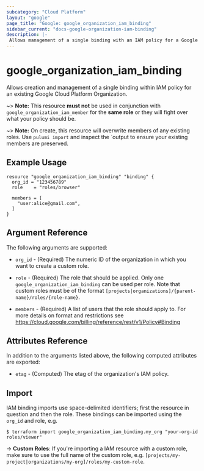 ```yaml
---
subcategory: "Cloud Platform"
layout: "google"
page_title: "Google: google_organization_iam_binding"
sidebar_current: "docs-google-organization-iam-binding"
description: |-
 Allows management of a single binding with an IAM policy for a Google Cloud Platform Organization.
---
```


# google\_organization\_iam\_binding

Allows creation and management of a single binding within IAM policy for
an existing Google Cloud Platform Organization.

~> **Note:** This resource __must not__ be used in conjunction with
   `google_organization_iam_member` for the __same role__ or they will fight over
   what your policy should be.

~> **Note:** On create, this resource will overwrite members of any existing roles.
    Use `pulumi import` and inspect the `output to ensure
    your existing members are preserved.

## Example Usage

```hcl
resource "google_organization_iam_binding" "binding" {
  org_id = "123456789"
  role    = "roles/browser"

  members = [
    "user:alice@gmail.com",
  ]
}
```

## Argument Reference

The following arguments are supported:

* `org_id` - (Required) The numeric ID of the organization in which you want to create a custom role.

* `role` - (Required) The role that should be applied. Only one
    `google_organization_iam_binding` can be used per role. Note that custom roles must be of the format
    `[projects|organizations]/{parent-name}/roles/{role-name}`.

* `members` - (Required) A list of users that the role should apply to. For more details on format and restrictions see https://cloud.google.com/billing/reference/rest/v1/Policy#Binding

## Attributes Reference

In addition to the arguments listed above, the following computed attributes are
exported:

* `etag` - (Computed) The etag of the organization's IAM policy.

## Import

IAM binding imports use space-delimited identifiers; first the resource in question and then the role.  These bindings can be imported using the `org_id` and role, e.g.

```
$ terraform import google_organization_iam_binding.my_org "your-org-id roles/viewer"
```

-> **Custom Roles**: If you're importing a IAM resource with a custom role, make sure to use the
 full name of the custom role, e.g. `[projects/my-project|organizations/my-org]/roles/my-custom-role`.
